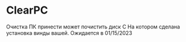 # ClearPC
Очистка ПК принести может почистить диск С
На котором сделана установка винды вашей.
Ожидается в 01/15/2023





